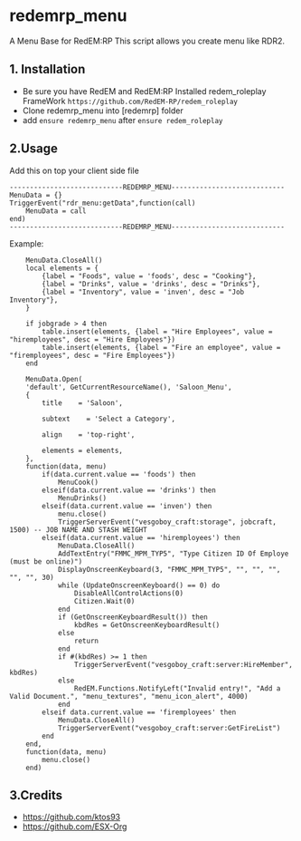 # redemrp_menu
 A Menu Base for RedEM:RP
This script allows you create menu like RDR2.

## 1. Installation
- Be sure you have RedEM and RedEM:RP Installed
redem_roleplay FrameWork ```https://github.com/RedEM-RP/redem_roleplay```
- Clone redemrp_menu into [redemrp] folder
- add ```ensure redemrp_menu``` after ```ensure redem_roleplay```

## 2.Usage
Add this on top your client side file
```
----------------------------REDEMRP_MENU----------------------------
MenuData = {}
TriggerEvent("rdr_menu:getData",function(call)
    MenuData = call
end)
----------------------------REDEMRP_MENU----------------------------

```
Example:
```
    MenuData.CloseAll()
    local elements = {
        {label = "Foods", value = 'foods', desc = "Cooking"},
        {label = "Drinks", value = 'drinks', desc = "Drinks"},
        {label = "Inventory", value = 'inven', desc = "Job Inventory"},
    }

    if jobgrade > 4 then
        table.insert(elements, {label = "Hire Employees", value = "hiremployees", desc = "Hire Employees"})
        table.insert(elements, {label = "Fire an employee", value = "firemployees", desc = "Fire Employees"})
    end

    MenuData.Open(
    'default', GetCurrentResourceName(), 'Saloon_Menu',
    {
        title    = 'Saloon',

        subtext    = 'Select a Category',

        align    = 'top-right',

        elements = elements,
    },
    function(data, menu)
        if(data.current.value == 'foods') then
            MenuCook()
        elseif(data.current.value == 'drinks') then
            MenuDrinks()
        elseif(data.current.value == 'inven') then
            menu.close()
            TriggerServerEvent("vesgoboy_craft:storage", jobcraft, 1500) -- JOB NAME AND STASH WEIGHT
        elseif(data.current.value == 'hiremployees') then
            MenuData.CloseAll()
            AddTextEntry("FMMC_MPM_TYP5", "Type Citizen ID Of Employe (must be online)")
            DisplayOnscreenKeyboard(3, "FMMC_MPM_TYP5", "", "", "", "", "", 30)
            while (UpdateOnscreenKeyboard() == 0) do
                DisableAllControlActions(0)
                Citizen.Wait(0)
            end
            if (GetOnscreenKeyboardResult()) then
                kbdRes = GetOnscreenKeyboardResult()
            else
                return
            end
            if #(kbdRes) >= 1 then
                TriggerServerEvent("vesgoboy_craft:server:HireMember", kbdRes)
            else
                RedEM.Functions.NotifyLeft("Invalid entry!", "Add a Valid Document.", "menu_textures", "menu_icon_alert", 4000)
            end
        elseif data.current.value == 'firemployees' then
            MenuData.CloseAll()
            TriggerServerEvent("vesgoboy_craft:server:GetFireList")
        end
    end,
    function(data, menu)
        menu.close()
    end)
```

## 3.Credits
- https://github.com/ktos93
- https://github.com/ESX-Org

